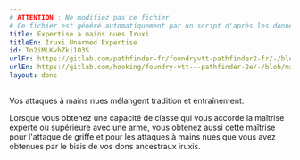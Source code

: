```yaml
---
# ATTENTION : Ne modifiez pas ce fichier
# Ce fichier est généré automatiquement par un script d'après les données du module Foundry VTT officiel et de sa traduction
title: Expertise à mains nues Iruxi
titleEn: Iruxi Unarmed Expertise
id: Tn2iMLKvhZki1O3S
urlFr: https://gitlab.com/pathfinder-fr/foundryvtt-pathfinder2-fr/-/blob/master/data/feats/Tn2iMLKvhZki1O3S.htm
urlEn: https://gitlab.com/hooking/foundry-vtt---pathfinder-2e/-/blob/master/packs/data/feats.db/iruxi-unarmed-expertise.json
layout: dons
---
```

Vos attaques à mains nues mélangent tradition et entraînement.

Lorsque vous obtenez une capacité de classe qui vous accorde la maîtrise experte ou supérieure avec une arme, vous obtenez aussi cette maîtrise pour l'attaque de griffe et pour les attaques à mains nues que vous avez obtenues par le biais de vos dons ancestraux iruxis.
